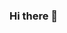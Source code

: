 ### Hi there 👋

<!--
**dhvyd/Dhvyd** is a ✨ _special_ ✨ repository because its `README.md` (this file) appears on your GitHub profile.

Dhvyd Dias Gomes Ferreira

- 🔭 I’m currently working on ...
- 🌱 I’m currently learning ...
- 👯 I’m looking to collaborate on ...
- 🤔 I’m looking for help with ...
- 💬 Ask me about ...
- 📫 How to reach me: ...
- 😄 Pronouns: ...
- ⚡ Fun fact: ...
-->
